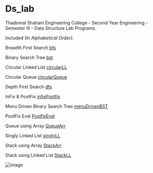 # Ds_lab

Thadomal Shahani Engineering College - Second Year Engineering - Semester III - Data Structure Lab Programs.

Included *(In Alphabetical Order)*:

Breadth First Search [bfs](bfs.c)

Binary Search Tree [bst](bst.c)

Circular Linked List [circularLL](circularLL.c)

Circular Queue [circularQueue](circularQueue.c)

Depth First Search [dfs](dfs.c)

InFix & PostFix [infixPostfix](infixPostfix.c)

Menu Driven Binary Search Tree [menuDrivenBST](menuDrivenBST.c)

PostFix Eval [PostfixEval](PostfixEval.c)

Queue using Array [QueueArr](QueueArr.c)

Singly Linked List [singlyLL](singlyLL.c)

Stack using Array [StackArr](StackArr.c)

Stack using Linked List [StackLL](StackLL.c)

![image](https://user-images.githubusercontent.com/46340124/197689902-e29d9d7c-47da-4918-b5b3-920e96f2018f.png)


[circularQueue.c]: cir